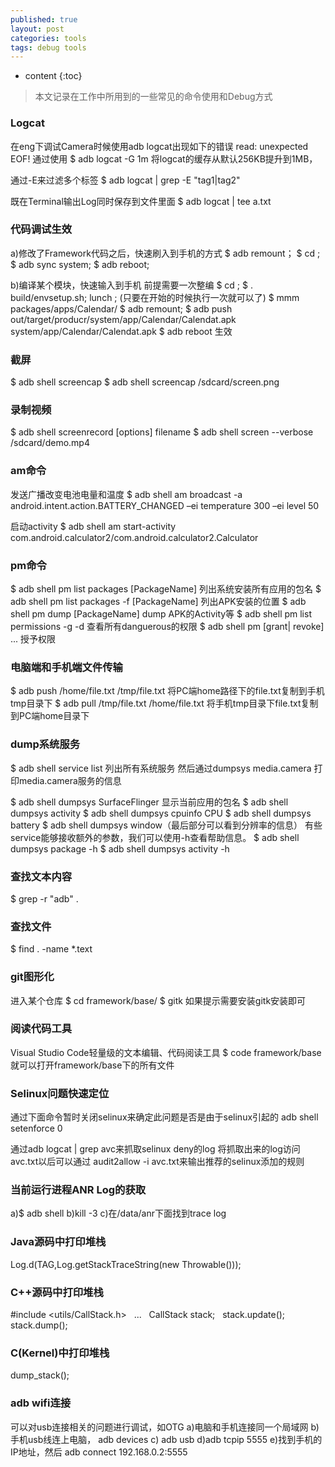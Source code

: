 ```yaml
---
published: true
layout: post
categories: tools
tags: debug tools
---
```

* content
{:toc}

> 本文记录在工作中所用到的一些常见的命令使用和Debug方式


### Logcat

在eng下调试Camera时候使用adb logcat出现如下的错误
read: unexpected EOF!
通过使用
$ adb logcat -G 1m 将logcat的缓存从默认256KB提升到1MB，

通过-E来过滤多个标签
$ adb logcat | grep -E "tag1|tag2"

既在Terminal输出Log同时保存到文件里面
$ adb logcat | tee a.txt






### 代码调试生效
a)修改了Framework代码之后，快速刷入到手机的方式
$ adb remount；
$ cd <ProjectHome>;
$ adb sync system;
$ adb reboot;

b)编译某个模块，快速输入到手机
前提需要一次整编
$ cd <ProjectHome>;
$ . build/envsetup.sh; lunch <ProjectName>; (只要在开始的时候执行一次就可以了)
$ mmm packages/apps/Calendar/
$ adb remount;
$ adb push out/target/producr/<ProjactName>system/app/Calendar/Calendat.apk system/app/Calendar/Calendat.apk
$ adb reboot 生效

### 截屏
$ adb shell screencap <filename>
$ adb shell screencap /sdcard/screen.png

### 录制视频
$ adb shell screenrecord [options] filename
$ adb shell screen --verbose /sdcard/demo.mp4

### am命令
发送广播改变电池电量和温度
$ adb shell am broadcast -a android.intent.action.BATTERY_CHANGED –ei temperature 300 –ei level 50 

启动activity
$ adb shell am start-activity com.android.calculator2/com.android.calculator2.Calculator

### pm命令
$ adb shell pm list packages [PackageName] 列出系统安装所有应用的包名
$ adb shell pm list packages -f [PackageName] 列出APK安装的位置
$ adb shell pm dump [PackageName] dump APK的Activity等
$ adb shell pm list permissions -g -d  查看所有danguerous的权限
$ adb shell pm [grant| revoke] <permission-name> ... 授予权限

### 电脑端和手机端文件传输
$ adb push /home/file.txt /tmp/file.txt 将PC端home路径下的file.txt复制到手机tmp目录下
$ adb pull /tmp/file.txt /home/file.txt 将手机tmp目录下file.txt复制到PC端home目录下


### dump系统服务
$ adb shell service list 列出所有系统服务
然后通过dumpsys media.camera 打印media.camera服务的信息

$ adb shell dumpsys SurfaceFlinger 显示当前应用的包名
$ adb shell dumpsys activity
$ adb shell dumpsys cpuinfo CPU
$ adb shell dumpsys battery 
$ adb shell dumpsys window（最后部分可以看到分辨率的信息）
有些service能够接收额外的参数，我们可以使用-h查看帮助信息。
$ adb shell dumpsys package -h
$ adb shell dumpsys activity -h

### 查找文本内容
$ grep -r "adb" .

### 查找文件
$ find . -name *.text

### git图形化
进入某个仓库
$ cd framework/base/
$ gitk
如果提示需要安装gitk安装即可

### 阅读代码工具
Visual Studio Code轻量级的文本编辑、代码阅读工具
$ code framework/base 就可以打开framework/base下的所有文件

### Selinux问题快速定位
通过下面命令暂时关闭selinux来确定此问题是否是由于selinux引起的
adb shell setenforce 0

通过adb logcat | grep avc来抓取selinux deny的log
将抓取出来的log访问avc.txt以后可以通过
audit2allow -i avc.txt来输出推荐的selinux添加的规则

### 当前运行进程ANR Log的获取
a)$ adb shell
b)kill -3 <Pid>
c)在/data/anr下面找到trace log
  
### Java源码中打印堆栈
Log.d(TAG,Log.getStackTraceString(new Throwable()));

### C++源码中打印堆栈
#include <utils/CallStack.h>  
 ...  
 CallStack stack;  
 stack.update();  
 stack.dump();   

### C(Kernel)中打印堆栈
dump_stack();

### adb wifi连接
可以对usb连接相关的问题进行调试，如OTG
a)电脑和手机连接同一个局域网
b)手机usb线连上电脑， adb devices
c) adb usb
d)adb  tcpip 5555
e)找到手机的IP地址，然后 adb connect 192.168.0.2:5555
